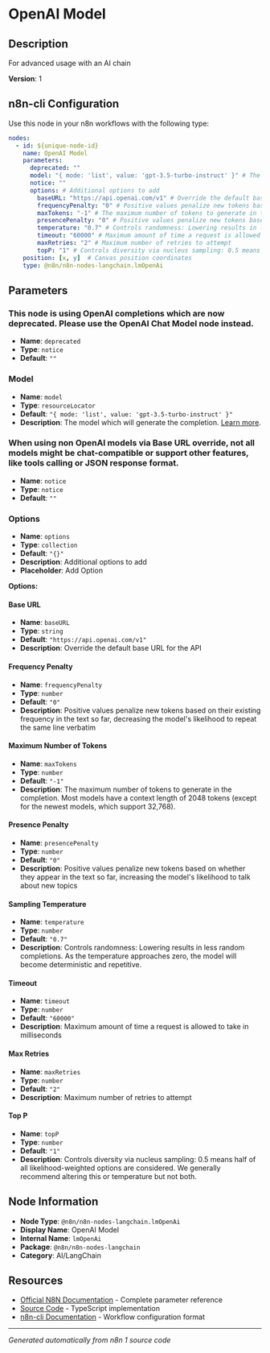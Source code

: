 # OpenAI Model

## Description

For advanced usage with an AI chain

**Version**: 1

## n8n-cli Configuration

Use this node in your n8n workflows with the following type:

```yaml
nodes:
  - id: ${unique-node-id}
    name: OpenAI Model
    parameters:
      deprecated: ""
      model: "{ mode: 'list', value: 'gpt-3.5-turbo-instruct' }" # The model which will generate the completion. <a href="https://beta.openai.com/docs/models/overview">Learn more</a>.
      notice: ""
      options: # Additional options to add
        baseURL: "https://api.openai.com/v1" # Override the default base URL for the API
        frequencyPenalty: "0" # Positive values penalize new tokens based on their existing frequency in the text so far, decreasing the model's likelihood to repeat the same line verbatim
        maxTokens: "-1" # The maximum number of tokens to generate in the completion. Most models have a context length of 2048 tokens (except for the newest models, which support 32,768).
        presencePenalty: "0" # Positive values penalize new tokens based on whether they appear in the text so far, increasing the model's likelihood to talk about new topics
        temperature: "0.7" # Controls randomness: Lowering results in less random completions. As the temperature approaches zero, the model will become deterministic and repetitive.
        timeout: "60000" # Maximum amount of time a request is allowed to take in milliseconds
        maxRetries: "2" # Maximum number of retries to attempt
        topP: "1" # Controls diversity via nucleus sampling: 0.5 means half of all likelihood-weighted options are considered. We generally recommend altering this or temperature but not both.
    position: [x, y]  # Canvas position coordinates
    type: @n8n/n8n-nodes-langchain.lmOpenAi
```

## Parameters

### This node is using OpenAI completions which are now deprecated. Please use the OpenAI Chat Model node instead.

- **Name**: `deprecated`
- **Type**: `notice`
- **Default**: `""`

### Model

- **Name**: `model`
- **Type**: `resourceLocator`
- **Default**: `"{ mode: 'list', value: 'gpt-3.5-turbo-instruct' }"`
- **Description**: The model which will generate the completion. <a href="https://beta.openai.com/docs/models/overview">Learn more</a>.

### When using non OpenAI models via Base URL override, not all models might be chat-compatible or support other features, like tools calling or JSON response format.

- **Name**: `notice`
- **Type**: `notice`
- **Default**: `""`

### Options

- **Name**: `options`
- **Type**: `collection`
- **Default**: `"{}"`
- **Description**: Additional options to add
- **Placeholder**: Add Option

**Options:**

#### Base URL
- **Name**: `baseURL`
- **Type**: `string`
- **Default**: `"https://api.openai.com/v1"`
- **Description**: Override the default base URL for the API

#### Frequency Penalty
- **Name**: `frequencyPenalty`
- **Type**: `number`
- **Default**: `"0"`
- **Description**: Positive values penalize new tokens based on their existing frequency in the text so far, decreasing the model's likelihood to repeat the same line verbatim

#### Maximum Number of Tokens
- **Name**: `maxTokens`
- **Type**: `number`
- **Default**: `"-1"`
- **Description**: The maximum number of tokens to generate in the completion. Most models have a context length of 2048 tokens (except for the newest models, which support 32,768).

#### Presence Penalty
- **Name**: `presencePenalty`
- **Type**: `number`
- **Default**: `"0"`
- **Description**: Positive values penalize new tokens based on whether they appear in the text so far, increasing the model's likelihood to talk about new topics

#### Sampling Temperature
- **Name**: `temperature`
- **Type**: `number`
- **Default**: `"0.7"`
- **Description**: Controls randomness: Lowering results in less random completions. As the temperature approaches zero, the model will become deterministic and repetitive.

#### Timeout
- **Name**: `timeout`
- **Type**: `number`
- **Default**: `"60000"`
- **Description**: Maximum amount of time a request is allowed to take in milliseconds

#### Max Retries
- **Name**: `maxRetries`
- **Type**: `number`
- **Default**: `"2"`
- **Description**: Maximum number of retries to attempt

#### Top P
- **Name**: `topP`
- **Type**: `number`
- **Default**: `"1"`
- **Description**: Controls diversity via nucleus sampling: 0.5 means half of all likelihood-weighted options are considered. We generally recommend altering this or temperature but not both.



## Node Information

- **Node Type**: `@n8n/n8n-nodes-langchain.lmOpenAi`
- **Display Name**: OpenAI Model
- **Internal Name**: `lmOpenAi`
- **Package**: `@n8n/n8n-nodes-langchain`
- **Category**: AI/LangChain

## Resources

- [Official N8N Documentation](https://docs.n8n.io/integrations/builtin/cluster-nodes/root-nodes/n8n-nodes-langchain.lmopenai/) - Complete parameter reference
- [Source Code](https://github.com/n8n-io/n8n/blob/master/packages/@n8n/nodes-langchain/nodes/llms/LMOpenAi/LmOpenAi.node.ts) - TypeScript implementation
- [n8n-cli Documentation](https://github.com/edenreich/n8n-cli) - Workflow configuration format

---
*Generated automatically from n8n 1 source code*
